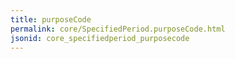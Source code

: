```yaml
---
title: purposeCode
permalink: core/SpecifiedPeriod.purposeCode.html
jsonid: core_specifiedperiod_purposecode
---
```

